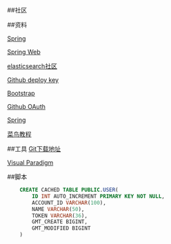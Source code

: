 ##社区

##资料

[Spring](https://spring.io/guides)

[Spring Web](https://spring.io/guides/gs/serving-web-content/)

[elasticsearch社区](https://elasticsearch.cn/explore)

[Github deploy key](https://developer.github.com/v3/guides/managing-deploy-keys/#deploy-keys)

[Bootstrap](https://develop.github.com/apps/buiding-oauth-apps/creating-an-oauth-app/)

[Github OAuth](https://developer.github.com/apps/building-oauth-apps/)

[Spring](https://docs.spring.io/spring/docs/current/spring-framework-reference/data-access.html#spring-data-tier)

[菜鸟教程](https://www.runoob.com/)

##工具
[Git下载地址](https://git-scm.com/download)

[Visual Paradigm](https://www.visual-paradigm.com)

##脚本
```sql
    CREATE CACHED TABLE PUBLIC.USER(
        ID INT AUTO_INCREMENT PRIMARY KEY NOT NULL,
        ACCOUNT_ID VARCHAR(100),
        NAME VARCHAR(50),
        TOKEN VARCHAR(36),
        GMT_CREATE BIGINT,
        GMT_MODIFIED BIGINT
    )
```
